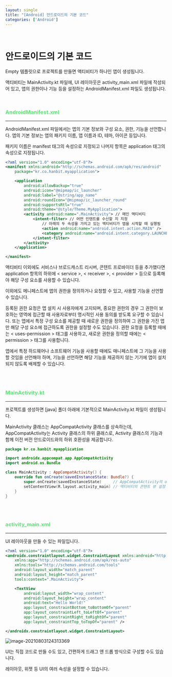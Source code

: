 ```yaml
---
layout: single
title: "[Android] 안드로이드의 기본 코드"
categories: ['Android']
---
```




<br>

# 안드로이드의 기본 코드

Empty 템플릿으로 프로젝트를 만들면 액티비티가 하나인 앱이 생성됩니다. 

액티비티는 MainActivity.kt 파일에, UI 레이아웃은 activity_main.xml 파일에 작성되어 있고, 앱의 권한이나 기능 등을 설정하는 AndroidManifest.xml 파일도 생성됩니다. 

<br>

### <span style="color:rgb(93, 231, 116)">AndroidManifest.xml</span>

---

AndroidManifest.xml 파일에서는 앱의 기본 정보와 구성 요소, 권한, 기능을 선언합니다. 앱의 기본 정보는 앱의 패키지 이름, 앱 이름과 ID, 테마, 아이콘 등입니다. 

패키지 이름은 manifest 태그의 속성으로 지정되고 나머지 항목은 application 태그의 속성으로 지정됩니다. 

```xml
<?xml version="1.0" encoding="utf-8"?>
<manifest xmlns:android="http://schemas.android.com/apk/res/android"
    package="kr.co.hanbit.myapplication">

    <application
        android:allowBackup="true"
        android:icon="@mipmap/ic_launcher"
        android:label="@string/app_name"
        android:roundIcon="@mipmap/ic_launcher_round"
        android:supportsRtl="true"
        android:theme="@style/Theme.MyApplication">
        <activity android:name=".MainActivity"> // 메인 액티비티
            <intent-filter> // 어떤 인텐트를 수신할 지 지정
                // 아래의 두 속성을 가지고 있는 액티비티가 앱을 시작할 때 실행됨
                <action android:name="android.intent.action.MAIN" />
                <category android:name="android.intent.category.LAUNCHER" />
            </intent-filter>
        </activity>
    </application>

</manifest>
```

액티비티 이외에도 서비스나 브로드캐스트 리시버, 콘텐트 프로바이더 등을  추가했다면 application 항목의 하위에 < service >, < receiver >, < provider > 등으로 등록해야 해당 구성 요소를 사용할 수 있습니다. 

이외에도 메니페스트에 앱의 권한을 정의하거나 요청할 수 있고, 사용할 기능을 선언할 수 있습니다. 

등록된 권한 요청은 앱 설치 시 사용자에게 고지되며, 중요한 권한의 경우 그 권한이 보호하는 영역에 접근할 때 사용자로부터 명시적인 사용 동의를 받도록 요구할 수 있습니다. 또는 앱에서 특정 구성 요소를 제공할 때 새로운 권한을 정의하여 그 권한을 가진 앱만 해당 구성 요소에 접근하도록 권한을 설정할 수도 있습니다. 권한 요청을 등록할 때에는 < uses-permission > 태그를 사용하고, 새로운 권한을 정의할 때에는 < permission > 태그를 사용합니다. 

앱에서 특정 하드웨어나 소프트웨어 기능을 사용할 때에도 매니페스트에 그 기능을 사용할 것임을 선언해야 하며, 기능을 선언하면 해당 기능을 제공하지 않는 기기에 앱이 설치되지 않도록 배제할 수 있습니다. 

<br>

<br>

### <span style="color:rgb(93, 231, 116)">MainActivity.kt</span>

---

프로젝트를 생성하면 [java] 폴더 아래에 기본적으로 MainActivity.kt 파일이 생성됩니다. 

MainActivity 클래스는 AppCompatActivity 클래스를 상속하는데, AppCompatActivity는 Activity 클래스의 하위 클래스로, Activity 클래스의 기능과 함께 이전 버전 안드로이드와의 하위 호환성을 제공합니다. 

```kotlin
package kr.co.hanbit.myapplication

import androidx.appcompat.app.AppCompatActivity
import android.os.Bundle

class MainActivity : AppCompatActivity() {
    override fun onCreate(savedInstanceState: Bundle?) {
        super.onCreate(savedInstanceState)     // AppCompatActivity의 onCreate() 메서드를 먼저 호출
        setContentView(R.layout.activity_main) // 액티비티의 콘텐트 뷰 설정
    }
}
```

<br>

<br>

### <span style="color:rgb(93, 231, 116)">activity_main.xml</span>

---

UI 레이아웃을 만들 수 있는 파일입니다. 

```xml
<?xml version="1.0" encoding="utf-8"?>
<androidx.constraintlayout.widget.ConstraintLayout xmlns:android="http://schemas.android.com/apk/res/android"
    xmlns:app="http://schemas.android.com/apk/res-auto"
    xmlns:tools="http://schemas.android.com/tools"
    android:layout_width="match_parent"
    android:layout_height="match_parent"
    tools:context=".MainActivity">

    <TextView
        android:layout_width="wrap_content"
        android:layout_height="wrap_content"
        android:text="Hello World!"
        app:layout_constraintBottom_toBottomOf="parent"
        app:layout_constraintLeft_toLeftOf="parent"
        app:layout_constraintRight_toRightOf="parent"
        app:layout_constraintTop_toTopOf="parent" />

</androidx.constraintlayout.widget.ConstraintLayout>
```

![image-20210803124313369](https://user-images.githubusercontent.com/70505378/128343231-2719f4dd-365f-47e9-9d02-5b02e2bdca4a.png)

UI는 직접 코드로 만들 수도 있고, 간편하게 드래그 앤 드롭 방식으로 구성할 수도 있습니다. 

레이아웃, 위젯 등 UI의 여러 속성을 설정할 수 있습니다. 



<br>

<br>

  
